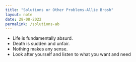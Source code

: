 ```yaml
---
title: "Solutions or Other Problems-Allie Brosh"
layout: note
date: 28-08-2022
permalink: /solutions-ab
---
```


- Life is fundamentally absurd.
- Death is sudden and unfair.
- Nothing makes any sense.
- Look after yourself and listen to what you want and need
